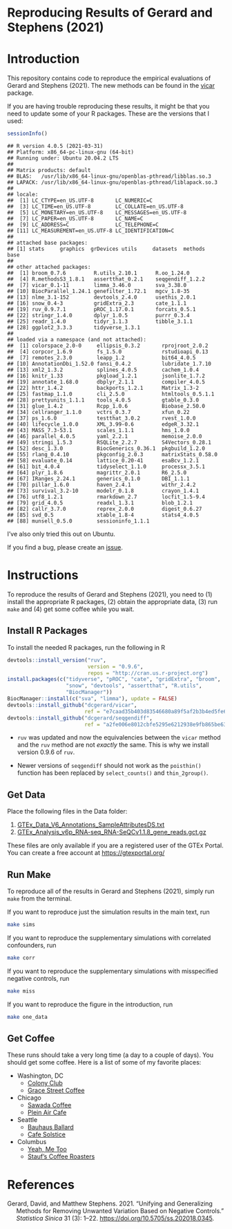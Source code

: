 Reproducing Results of Gerard and Stephens (2021)
================

# Introduction

This repository contains code to reproduce the empirical evaluations of
Gerard and Stephens (2021). The new methods can be found in the
[vicar](https://github.com/dcgerard/vicar) package.

If you are having trouble reproducing these results, it might be that
you need to update some of your R packages. These are the versions that
I used:

``` r
sessionInfo()
```

    ## R version 4.0.5 (2021-03-31)
    ## Platform: x86_64-pc-linux-gnu (64-bit)
    ## Running under: Ubuntu 20.04.2 LTS
    ## 
    ## Matrix products: default
    ## BLAS:   /usr/lib/x86_64-linux-gnu/openblas-pthread/libblas.so.3
    ## LAPACK: /usr/lib/x86_64-linux-gnu/openblas-pthread/liblapack.so.3
    ## 
    ## locale:
    ##  [1] LC_CTYPE=en_US.UTF-8       LC_NUMERIC=C              
    ##  [3] LC_TIME=en_US.UTF-8        LC_COLLATE=en_US.UTF-8    
    ##  [5] LC_MONETARY=en_US.UTF-8    LC_MESSAGES=en_US.UTF-8   
    ##  [7] LC_PAPER=en_US.UTF-8       LC_NAME=C                 
    ##  [9] LC_ADDRESS=C               LC_TELEPHONE=C            
    ## [11] LC_MEASUREMENT=en_US.UTF-8 LC_IDENTIFICATION=C       
    ## 
    ## attached base packages:
    ## [1] stats     graphics  grDevices utils     datasets  methods   base     
    ## 
    ## other attached packages:
    ##  [1] broom_0.7.6         R.utils_2.10.1      R.oo_1.24.0        
    ##  [4] R.methodsS3_1.8.1   assertthat_0.2.1    seqgendiff_1.2.2   
    ##  [7] vicar_0.1-11        limma_3.46.0        sva_3.38.0         
    ## [10] BiocParallel_1.24.1 genefilter_1.72.1   mgcv_1.8-35        
    ## [13] nlme_3.1-152        devtools_2.4.0      usethis_2.0.1      
    ## [16] snow_0.4-3          gridExtra_2.3       cate_1.1.1         
    ## [19] ruv_0.9.7.1         pROC_1.17.0.1       forcats_0.5.1      
    ## [22] stringr_1.4.0       dplyr_1.0.5         purrr_0.3.4        
    ## [25] readr_1.4.0         tidyr_1.1.3         tibble_3.1.1       
    ## [28] ggplot2_3.3.3       tidyverse_1.3.1    
    ## 
    ## loaded via a namespace (and not attached):
    ##  [1] colorspace_2.0-0     ellipsis_0.3.2       rprojroot_2.0.2     
    ##  [4] corpcor_1.6.9        fs_1.5.0             rstudioapi_0.13     
    ##  [7] remotes_2.3.0        leapp_1.2            bit64_4.0.5         
    ## [10] AnnotationDbi_1.52.0 fansi_0.4.2          lubridate_1.7.10    
    ## [13] xml2_1.3.2           splines_4.0.5        cachem_1.0.4        
    ## [16] knitr_1.33           pkgload_1.2.1        jsonlite_1.7.2      
    ## [19] annotate_1.68.0      dbplyr_2.1.1         compiler_4.0.5      
    ## [22] httr_1.4.2           backports_1.2.1      Matrix_1.3-2        
    ## [25] fastmap_1.1.0        cli_2.5.0            htmltools_0.5.1.1   
    ## [28] prettyunits_1.1.1    tools_4.0.5          gtable_0.3.0        
    ## [31] glue_1.4.2           Rcpp_1.0.6           Biobase_2.50.0      
    ## [34] cellranger_1.1.0     vctrs_0.3.7          xfun_0.22           
    ## [37] ps_1.6.0             testthat_3.0.2       rvest_1.0.0         
    ## [40] lifecycle_1.0.0      XML_3.99-0.6         edgeR_3.32.1        
    ## [43] MASS_7.3-53.1        scales_1.1.1         hms_1.0.0           
    ## [46] parallel_4.0.5       yaml_2.2.1           memoise_2.0.0       
    ## [49] stringi_1.5.3        RSQLite_2.2.7        S4Vectors_0.28.1    
    ## [52] desc_1.3.0           BiocGenerics_0.36.1  pkgbuild_1.2.0      
    ## [55] rlang_0.4.10         pkgconfig_2.0.3      matrixStats_0.58.0  
    ## [58] evaluate_0.14        lattice_0.20-41      esaBcv_1.2.1        
    ## [61] bit_4.0.4            tidyselect_1.1.0     processx_3.5.1      
    ## [64] plyr_1.8.6           magrittr_2.0.1       R6_2.5.0            
    ## [67] IRanges_2.24.1       generics_0.1.0       DBI_1.1.1           
    ## [70] pillar_1.6.0         haven_2.4.1          withr_2.4.2         
    ## [73] survival_3.2-10      modelr_0.1.8         crayon_1.4.1        
    ## [76] utf8_1.2.1           rmarkdown_2.7        locfit_1.5-9.4      
    ## [79] grid_4.0.5           readxl_1.3.1         blob_1.2.1          
    ## [82] callr_3.7.0          reprex_2.0.0         digest_0.6.27       
    ## [85] svd_0.5              xtable_1.8-4         stats4_4.0.5        
    ## [88] munsell_0.5.0        sessioninfo_1.1.1

I’ve also only tried this out on Ubuntu.

If you find a bug, please create an
[issue](https://github.com/dcgerard/ruvb_sims/issues).

# Instructions

To reproduce the results of Gerard and Stephens (2021), you need to (1)
install the appropriate R packages, (2) obtain the appropriate data, (3)
run `make` and (4) get some coffee while you wait.

## Install R Packages

To install the needed R packages, run the following in R

``` r
devtools::install_version("ruv", 
                          version = "0.9.6", 
                          repos = "http://cran.us.r-project.org")
install.packages(c("tidyverse", "pROC", "cate", "gridExtra", "broom",
                   "snow", "devtools", "assertthat", "R.utils",
                   "BiocManager"))
BiocManager::install(c("sva", "limma"), update = FALSE)
devtools::install_github("dcgerard/vicar",
                         ref = "e7caad35b403d83546680a89f5af2b3b4ed5fe6a")
devtools::install_github("dcgerard/seqgendiff",
                         ref = "a2fe006e8012cbfe5295e6212938e9fb865be63b")
```

-   `ruv` was updated and now the equivalencies between the `vicar`
    method and the `ruv` method are not *exactly* the same. This is why
    we install version 0.9.6 of `ruv`.

-   Newer versions of `seqgendiff` should not work as the `poisthin()`
    function has been replaced by `select_counts()` and `thin_2group()`.

## Get Data

Place the following files in the Data folder:

1.  [GTEx\_Data\_V6\_Annotations\_SampleAttributesDS.txt](http://www.gtexportal.org/home/datasets#filesetFilesDiv21)
2.  [GTEx\_Analysis\_v6p\_RNA-seq\_RNA-SeQCv1.1.8\_gene\_reads.gct.gz](http://www.gtexportal.org/home/datasets#filesetFilesDiv11)

These files are only available if you are a registered user of the GTEx
Portal. You can create a free account at <https://gtexportal.org/>

## Run Make

To reproduce all of the results in Gerard and Stephens (2021), simply
run `make` from the terminal.

If you want to reproduce just the simulation results in the main text,
run

``` bash
make sims
```

If you want to reproduce the supplementary simulations with correlated
confounders, run

``` bash
make corr
```

If you want to reproduce the supplementary simulations with misspecified
negative controls, run

``` bash
make miss
```

If you want to reproduce the figure in the introduction, run

``` bash
make one_data
```

## Get Coffee

These runs should take a very long time (a day to a couple of days). You
should get some coffee. Here is a list of some of my favorite places:

-   Washington, DC
    -   [Colony Club](https://www.yelp.com/biz/colony-club-washington)
    -   [Grace Street
        Coffee](https://www.yelp.com/biz/grace-street-coffee-georgetown)
-   Chicago
    -   [Sawada Coffee](https://www.yelp.com/biz/sawada-coffee-chicago)
    -   [Plein Air
        Cafe](https://www.yelp.com/biz/plein-air-cafe-and-eatery-chicago-2)
-   Seattle
    -   [Bauhaus
        Ballard](https://www.yelp.com/biz/bauhaus-ballard-seattle)
    -   [Cafe Solstice](https://www.yelp.com/biz/cafe-solstice-seattle)
-   Columbus
    -   [Yeah, Me Too](https://www.yelp.com/biz/yeah-me-too-columbus)
    -   [Stauf’s Coffee
        Roasters](https://www.yelp.com/biz/staufs-coffee-roasters-columbus-2)

# References

<div id="refs" class="references csl-bib-body hanging-indent">

<div id="ref-gerard2021unifying" class="csl-entry">

Gerard, David, and Matthew Stephens. 2021. “Unifying and Generalizing
Methods for Removing Unwanted Variation Based on Negative Controls.”
*Statistica Sinica* 31 (3): 1–22.
<https://doi.org/10.5705/ss.202018.0345>.

</div>

</div>
